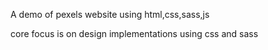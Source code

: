 A demo of pexels website using html,css,sass,js

core focus is on design implementations using css and sass